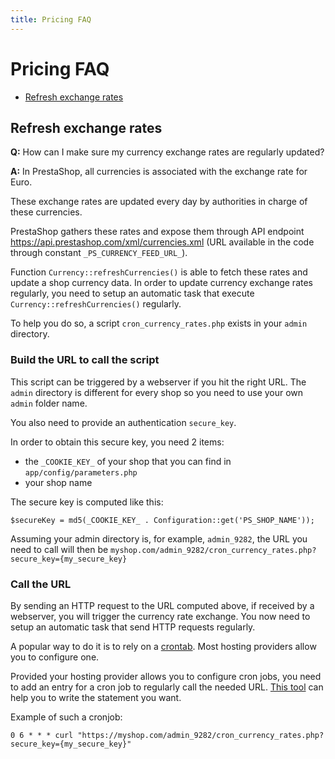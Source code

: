 ```yaml
---
title: Pricing FAQ
---
```


# Pricing FAQ

- [Refresh exchange rates](#refresh-exchange-rates)

## Refresh exchange rates

**Q:** How can I make sure my currency exchange rates are regularly updated?

**A:** In PrestaShop, all currencies is associated with the exchange rate for Euro.

These exchange rates are updated every day by authorities in charge of these currencies.

PrestaShop gathers these rates and expose them through API endpoint https://api.prestashop.com/xml/currencies.xml (URL available in the code through constant `_PS_CURRENCY_FEED_URL_`).

Function `Currency::refreshCurrencies()` is able to fetch these rates and update a shop currency data. In order to update currency exchange rates regularly, you need to setup an automatic task that execute `Currency::refreshCurrencies()` regularly.

To help you do so, a script `cron_currency_rates.php` exists in your `admin` directory.

### Build the URL to call the script

This script can be triggered by a webserver if you hit the right URL. The `admin` directory is different for every shop so you need to use your own `admin` folder name.

You also need to provide an authentication `secure_key`.

In order to obtain this secure key, you need 2 items:
- the `_COOKIE_KEY_` of your shop that you can find in `app/config/parameters.php`
- your shop name

The secure key is computed like this:
```
$secureKey = md5(_COOKIE_KEY_ . Configuration::get('PS_SHOP_NAME'));
```

Assuming your admin directory is, for example, `admin_9282`, the URL you need to call will then be `myshop.com/admin_9282/cron_currency_rates.php?secure_key={my_secure_key}`

### Call the URL

By sending an HTTP request to the URL computed above, if received by a webserver, you will trigger the currency rate exchange. You now need to setup an automatic task that send HTTP requests regularly.

A popular way to do it is to rely on a [crontab][crontab]. Most hosting providers allow you to configure one.

Provided your hosting provider allows you to configure cron jobs, you need to add an entry for a cron job to regularly call the needed URL. [This tool][cron-doc] can help you to write the statement you want.

Example of such a cronjob:

```
0 6 * * * curl "https://myshop.com/admin_9282/cron_currency_rates.php?secure_key={my_secure_key}"
```

[crontab]: https://en.wikipedia.org/wiki/Cron
[cron-doc]: https://crontab.guru/every-1-hour
